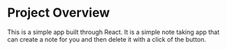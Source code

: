 # Project Overview

This is a simple app built through React. It is a simple note taking app that can create a note for you and then delete it with a click of the button. 